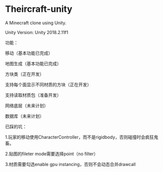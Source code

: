 # Theircraft-unity
A Minecraft clone using Unity.

Unity Version: Unity 2018.2.11f1

功能：

移动（基本功能已完成）

地图生成（基本功能已完成）

方块类（正在开发）

支持每个面显示不同材质的方块（正在开发）

支持读取材质包（准备开发）



网络底层（未来计划）

数据库（未来计划）


已踩的坑：

1.玩家的移动使用CharacterController，而不是rigidbody，否则碰撞时会疯狂鬼畜。

2.贴图的fileter mode需要选择point（no filter）

3.材质需要勾选enable gpu instancing，否则不会动态合并drawcall
